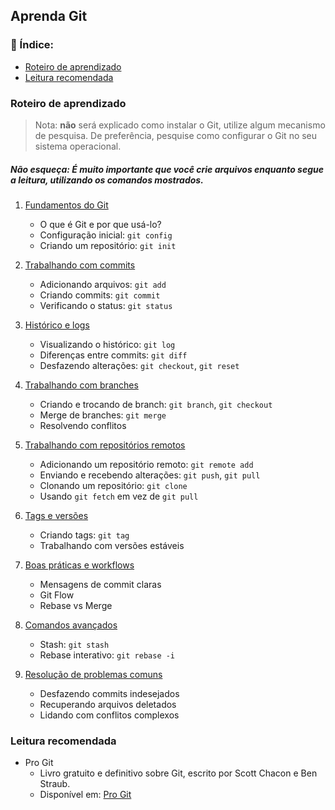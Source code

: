 ## Aprenda Git

### 📗 Índice:

- [Roteiro de aprendizado](#roteiro-de-aprendizado)
- [Leitura recomendada](#leitura-recomendada)

### Roteiro de aprendizado
> Nota: **não** será explicado como instalar o Git, utilize algum mecanismo de
pesquisa. De preferência, pesquise como configurar o Git no seu sistema
operacional.

##### Não esqueça: É **muito importante** que você crie arquivos enquanto segue a leitura, utilizando os comandos mostrados.

1. [Fundamentos do Git](./src/basico.md)
   - O que é Git e por que usá-lo?
   - Configuração inicial: `git config`
   - Criando um repositório: `git init`

2. [Trabalhando com commits](./src/commits.md)
   - Adicionando arquivos: `git add`
   - Criando commits: `git commit`
   - Verificando o status: `git status`

3. [Histórico e logs](./src/historico.md)
   - Visualizando o histórico: `git log`
   - Diferenças entre commits: `git diff`
   - Desfazendo alterações: `git checkout`, `git reset`

4. [Trabalhando com branches](./src/branches.md)
   - Criando e trocando de branch: `git branch`, `git checkout`
   - Merge de branches: `git merge`
   - Resolvendo conflitos

5. [Trabalhando com repositórios remotos](./src/remotos.md)
   - Adicionando um repositório remoto: `git remote add`
   - Enviando e recebendo alterações: `git push`, `git pull`
   - Clonando um repositório: `git clone`
   - Usando `git fetch` em vez de `git pull`

6. [Tags e versões](./src/tags.md)
   - Criando tags: `git tag`
   - Trabalhando com versões estáveis

7. [Boas práticas e workflows](./src/boas-praticas.md)
   - Mensagens de commit claras
   - Git Flow
   - Rebase vs Merge

8. [Comandos avançados](./src/avancado.md)
   - Stash: `git stash`
   - Rebase interativo: `git rebase -i`

9. [Resolução de problemas comuns](./src/problemas.md)
    - Desfazendo commits indesejados
    - Recuperando arquivos deletados
    - Lidando com conflitos complexos

### Leitura recomendada

- Pro Git
    - Livro gratuito e definitivo sobre Git, escrito por Scott Chacon e Ben Straub.
    - Disponível em: [Pro Git](https://git-scm.com/book/en/v2)
